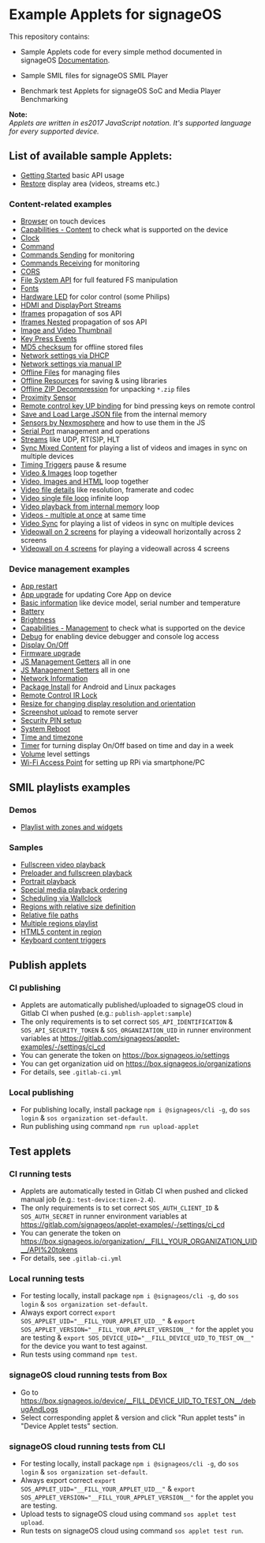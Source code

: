 # Example Applets for signageOS

This repository contains:

- Sample Applets code for every simple method documented in signageOS [Documentation](https://docs.signageos.io/api/js/content/latest/js-api-introduction).

- Sample SMIL files for signageOS SMIL Player

- Benchmark test Applets for signageOS SoC and Media Player Benchmarking

**Note:**  
*Applets are written in es2017 JavaScript notation. It's supported language for every supported device.*

## List of available sample Applets:

- [Getting Started](https://github.com/signageos/applet-examples/tree/master/index.html) basic API usage
- [Restore](https://github.com/signageos/applet-examples/tree/master/examples/content-js-api/restore) display area (videos, streams etc.)

### Content-related examples
- [Browser](https://github.com/signageos/applet-examples/tree/master/examples/content-js-api/browser) on touch devices
- [Capabilities - Content](https://github.com/signageos/applet-examples/tree/master/examples/content-js-api/capabilities-content) to check what is supported on the device
- [Clock](https://github.com/signageos/applet-examples/tree/master/examples/content-js-api/clock)
- [Command](https://github.com/signageos/applet-examples/tree/master/examples/content-js-api/command)
- [Commands Sending](https://github.com/signageos/applet-examples/tree/master/examples/content-js-api/command/sending) for monitoring
- [Commands Receiving](https://github.com/signageos/applet-examples/tree/master/examples/content-js-api/command/receiving) for monitoring
- [CORS](https://github.com/signageos/applet-examples/tree/master/examples/content-js-api/cors)
- [File System API](https://github.com/signageos/applet-examples/tree/master/examples/content-js-api/file-system) for full featured FS manipulation
- [Fonts](https://github.com/signageos/applet-examples/tree/master/examples/content-js-api/fonts)
- [Hardware LED](https://github.com/signageos/applet-examples/tree/master/examples/content-js-api/hardware-led) for color control (some Philips)
- [HDMI and DisplayPort Streams](https://github.com/signageos/applet-examples/tree/master/examples/content-js-api/stream-hdmi-port)
- [Iframes](https://github.com/signageos/applet-examples/tree/master/examples/content-js-api/iframes) propagation of sos API
- [Iframes Nested](https://github.com/signageos/applet-examples/tree/master/examples/content-js-api/nested-iframes) propagation of sos API
- [Image and Video Thumbnail](https://github.com/signageos/applet-examples/tree/master/examples/content-js-api/image-video-thumbnail)
- [Key Press Events](https://github.com/signageos/applet-examples/tree/master/examples/content-js-api/key-press-events)
- [MD5 checksum](https://github.com/signageos/applet-examples/tree/master/examples/content-js-api/md5-checksum) for offline stored files
- [Network settings via DHCP](https://github.com/signageos/applet-examples/tree/master/examples/content-js-api/network-settings-dhcp)
- [Network settings via manual IP](https://github.com/signageos/applet-examples/tree/master/examples/content-js-api/network-settings-manual)
- [Offline Files](https://github.com/signageos/applet-examples/tree/master/examples/content-js-api/offline-files) for managing files
- [Offline Resources](https://github.com/signageos/applet-examples/tree/master/examples/content-js-api/offline-resources) for saving & using libraries
- [Offline ZIP Decompression](https://github.com/signageos/applet-examples/tree/master/examples/content-js-api/offline-zip-decompress) for unpacking `*.zip` files
- [Proximity Sensor](https://github.com/signageos/applet-examples/tree/master/examples/content-js-api/proximity)
- [Remote control key UP binding](https://github.com/signageos/applet-examples/tree/master/examples/content-js-api/remote-control) for bind pressing keys on remote control
- [Save and Load Large JSON file](https://github.com/signageos/applet-examples/tree/master/examples/content-js-api/save-and-load-large-json) from the internal memory
- [Sensors by Nexmosphere](https://github.com/signageos/applet-examples/tree/master/examples/content-js-api/sensors-nexmosphere) and how to use them in the JS
- [Serial Port](https://github.com/signageos/applet-examples/tree/master/examples/content-js-api/serial) management and operations
- [Streams](https://github.com/signageos/applet-examples/tree/master/examples/content-js-api/stream) like UDP, RT(S)P, HLT
- [Sync Mixed Content](https://github.com/signageos/applet-examples/tree/master/examples/content-js-api/sync-mixed-content) for playing a list of videos and images in sync on multiple devices
- [Timing Triggers](https://github.com/signageos/applet-examples/tree/master/examples/content-js-api/timing-triggers) pause & resume
- [Video & Images](https://github.com/signageos/applet-examples/tree/master/examples/content-js-api/video-and-images) loop together
- [Video, Images and HTML](https://github.com/signageos/applet-examples/tree/master/examples/content-js-api/video-and-images-and-html) loop together
- [Video file details](https://github.com/signageos/applet-examples/tree/master/examples/content-js-api/video-details) like resolution, framerate and codec
- [Video single file loop](https://github.com/signageos/applet-examples/tree/master/examples/content-js-api/video-loop-one) infinite loop
- [Video playback from internal memory](https://github.com/signageos/applet-examples/tree/master/examples/content-js-api/video-loop-offline) loop
- [Videos - multiple at once](https://github.com/signageos/applet-examples/tree/master/examples/content-js-api/video-multiple) at same time
- [Video Sync](https://github.com/signageos/applet-examples/tree/master/examples/content-js-api/sync-video) for playing a list of videos in sync on multiple devices
- [Videowall on 2 screens](https://github.com/signageos/applet-examples/tree/master/examples/content-js-api/videowall-2screens) for playing a videowall horizontally across 2 screens
- [Videowall on 4 screens](https://github.com/signageos/applet-examples/tree/master/examples/content-js-api/videowall-4screens) for playing a videowall across 4 screens

### Device management examples
- [App restart](https://github.com/signageos/applet-examples/tree/master/examples/management-js-api/app-restart)
- [App upgrade](https://github.com/signageos/applet-examples/tree/master/examples/management-js-api/app-upgrade) for updating Core App on device
- [Basic information](https://github.com/signageos/applet-examples/tree/master/examples/management-js-api/basics) like device model, serial number and temperature
- [Battery](https://github.com/signageos/applet-examples/tree/master/examples/management-js-api/battery)
- [Brightness](https://github.com/signageos/applet-examples/tree/master/examples/management-js-api/brightness)
- [Capabilities - Management](https://github.com/signageos/applet-examples/tree/master/examples/management-js-api/capabilities-management) to check what is supported on the device
- [Debug](https://github.com/signageos/applet-examples/tree/master/examples/management-js-api/debug) for enabling device debugger and console log access
- [Display On/Off](https://github.com/signageos/applet-examples/tree/master/examples/management-js-api/display)
- [Firmware upgrade](https://github.com/signageos/applet-examples/tree/master/examples/management-js-api/firmware)
- [JS Management Getters](https://github.com/signageos/applet-examples/tree/master/examples/management-js-api/js-management-getters) all in one
- [JS Management Setters](https://github.com/signageos/applet-examples/tree/master/examples/management-js-api/js-management-setters) all in one
- [Network Information](https://github.com/signageos/applet-examples/tree/master/examples/management-js-api/network)
- [Package Install](https://github.com/signageos/applet-examples/tree/master/examples/management-js-api/package-install) for Android and Linux packages
- [Remote Control IR Lock](https://github.com/signageos/applet-examples/tree/master/examples/management-js-api/remote)
- [Resize for changing display resolution and orientation](https://github.com/signageos/applet-examples/tree/master/examples/management-js-api/resize)
- [Screenshot upload](https://github.com/signageos/applet-examples/tree/master/examples/management-js-api/screenshot-upload) to remote server
- [Security PIN setup](https://github.com/signageos/applet-examples/tree/master/examples/management-js-api/security-pin-code)
- [System Reboot](https://github.com/signageos/applet-examples/tree/master/examples/management-js-api/system-reboot)
- [Time and timezone](https://github.com/signageos/applet-examples/tree/master/examples/management-js-api/time)
- [Timer](https://github.com/signageos/applet-examples/tree/master/examples/management-js-api/timer) for turning display On/Off based on time and day in a week 
- [Volume](https://github.com/signageos/applet-examples/tree/master/examples/management-js-api/volume) level settings
- [Wi-Fi Access Point](https://github.com/signageos/applet-examples/tree/master/examples/management-js-api/wifi-access-point) for setting up RPi via smartphone/PC

## SMIL playlists examples

### Demos

- [Playlist with zones and widgets](https://github.com/signageos/applet-examples/tree/master/smil/demos/zones)

### Samples

- [Fullscreen video playback](https://github.com/signageos/applet-examples/blob/master/smil/samples/01-full-screen-playback.smil)
- [Preloader and fullscreen playback](https://github.com/signageos/applet-examples/blob/master/smil/samples/02-preloader-video-and-full-screen-playback.smil)
- [Portrait playback](https://github.com/signageos/applet-examples/blob/master/smil/samples/03-portrait-playback.smil)
- [Special media playback ordering](https://github.com/signageos/applet-examples/blob/master/smil/samples/04-special-media-playback-ordering.smil)
- [Scheduling via Wallclock](https://github.com/signageos/applet-examples/blob/master/smil/samples/05-scheduling-wallclock.smil)
- [Regions with relative size definition](https://github.com/signageos/applet-examples/blob/master/smil/samples/06-regions-relative-definitions.smil)
- [Relative file paths](https://github.com/signageos/applet-examples/blob/master/smil/samples/07-relative-file-paths.smil)
- [Multiple regions playlist](https://github.com/signageos/applet-examples/blob/master/smil/samples/08-multiple-regions.smil)
- [HTML5 content in region](https://github.com/signageos/applet-examples/blob/master/smil/samples/10-html5-content-in-region.smil)
- [Keyboard content triggers](https://github.com/signageos/applet-examples/blob/master/smil/samples/11-keyboard-triggers.smil)

## Publish applets
### CI publishing
- Applets are automatically published/uploaded to signageOS cloud in Gitlab CI when pushed (e.g.: `publish-applet:sample`)
- The only requirements is to set correct `SOS_API_IDENTIFICATION` & `SOS_API_SECURITY_TOKEN` & `SOS_ORGANIZATION_UID` in runner environment variables at https://gitlab.com/signageos/applet-examples/-/settings/ci_cd
- You can generate the token on https://box.signageos.io/settings
- You can get organization uid on https://box.signageos.io/organizations
- For details, see `.gitlab-ci.yml`

### Local publishing
- For publishing locally, install package `npm i @signageos/cli -g`, do `sos login` & `sos organization set-default`.
- Run publishing using command `npm run upload-applet`

## Test applets
### CI running tests
- Applets are automatically tested in Gitlab CI when pushed and clicked manual job (e.g.: `test-device:tizen-2.4`).
- The only requirements is to set correct `SOS_AUTH_CLIENT_ID` & `SOS_AUTH_SECRET` in runner environment variables at https://gitlab.com/signageos/applet-examples/-/settings/ci_cd
- You can generate the token on https://box.signageos.io/organization/__FILL_YOUR_ORGANIZATION_UID__/API%20tokens
- For details, see `.gitlab-ci.yml`

### Local running tests
- For testing locally, install package `npm i @signageos/cli -g`, do `sos login` & `sos organization set-default`.
- Always export correct `export SOS_APPLET_UID="__FILL_YOUR_APPLET_UID__"` & `export SOS_APPLET_VERSION="__FILL_YOUR_APPLET_VERSION__"` for the applet you are testing & `export SOS_DEVICE_UID="__FILL_DEVICE_UID_TO_TEST_ON__"` for the device you want to test against.
- Run tests using command `npm test`.

### signageOS cloud running tests from Box
- Go to https://box.signageos.io/device/__FILL_DEVICE_UID_TO_TEST_ON__/debugAndLogs
- Select corresponding applet & version and click "Run applet tests" in "Device Applet tests" section.

### signageOS cloud running tests from CLI
- For testing locally, install package `npm i @signageos/cli -g`, do `sos login` & `sos organization set-default`.
- Always export correct `export SOS_APPLET_UID="__FILL_YOUR_APPLET_UID__"` & `export SOS_APPLET_VERSION="__FILL_YOUR_APPLET_VERSION__"` for the applet you are testing.
- Upload tests to signageOS cloud using command `sos applet test upload`.
- Run tests on signageOS cloud using command `sos applet test run`.
